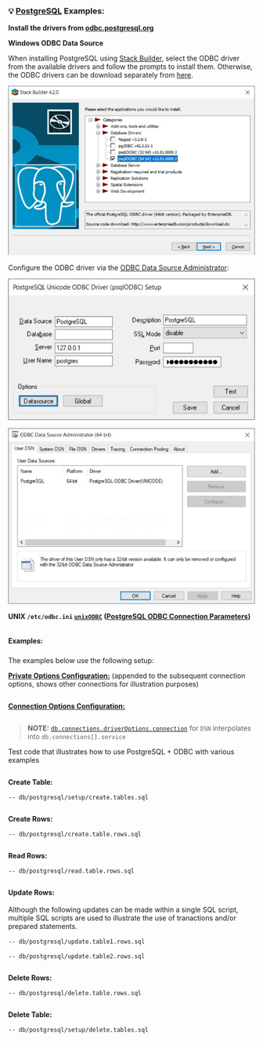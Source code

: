 ### 💡 [PostgreSQL](https://www.postgresql.org/) Examples:

__Install the drivers from [odbc.postgresql.org](https://odbc.postgresql.org/)__

__Windows ODBC Data Source__

When installing PostgreSQL using [Stack Builder](https://www.enterprisedb.com/docs/en/9.3/pginstguide/PostgreSQL_Installation_Guide-08.htm), select the ODBC driver from the available drivers and follow the prompts to install them. Otherwise, the ODBC drivers can be download separately from [here](https://odbc.postgresql.org/).

![Windows ODBC Data Source 1](./img/odbc-postgresql-ds1.jpg "Windows ODBC Data Source 1")

Configure the ODBC driver via the [ODBC Data Source Administrator](https://docs.microsoft.com/en-us/sql/odbc/admin/odbc-data-source-administrator):

![Windows ODBC Data Source 2](./img/odbc-postgresql-ds2.jpg "Windows ODBC Data Source 2")

![Windows ODBC Data Source 3](./img/odbc-postgresql-ds3.jpg "Windows ODBC Data Source 3")

__UNIX `/etc/odbc.ini` [`unixODBC`](http://www.unixodbc.org/) ([PostgreSQL ODBC Connection Parameters](https://odbc.postgresql.org/docs/config-opt.html))__
```jsdocp ./test/fixtures/postgresql/odbc.ini
```

#### Examples:<sub id="examples"></sub>

The examples below use the following setup:

__[Private Options Configuration:](https://ugate.github.io/sqler/Manager.html#~PrivateOptions)__ (appended to the subsequent connection options, shows other connections for illustration purposes)
```jsdocp ./test/fixtures/priv.json
```

__[Connection Options Configuration:](global.html#OdbcConnectionOptions)__
```jsdocp ./test/fixtures/postgresql/conf.json
```

> __NOTE:__ [`db.connections.driverOptions.connection`](global.html#OdbcConnectionOptions) for `DSN` interpolates into `db.connections[].service`

Test code that illustrates how to use PostgreSQL + ODBC with various examples
```jsdocp ./test/fixtures/run-example.js
```

__Create Table:__

```jsdocp ./test/db/postgresql/setup/create.tables.sql
-- db/postgresql/setup/create.tables.sql
```

```jsdocp ./test/lib/postgresql/setup/create.tables.js
```

__Create Rows:__

```jsdocp ./test/db/postgresql/create.table.rows.sql
-- db/postgresql/create.table.rows.sql
```

```jsdocp ./test/lib/postgresql/create.table.rows.js
```

__Read Rows:__

```jsdocp ./test/db/postgresql/read.table.rows.sql
-- db/postgresql/read.table.rows.sql
```

```jsdocp ./test/lib/postgresql/read.table.rows.js
```

__Update Rows:__<sub id="update"></sub>

Although the following updates can be made within a single SQL script, multiple SQL scripts are used to illustrate the use of tranactions and/or prepared statements.

```jsdocp ./test/db/postgresql/update.table1.rows.sql
-- db/postgresql/update.table1.rows.sql
```
```jsdocp ./test/db/postgresql/update.table2.rows.sql
-- db/postgresql/update.table2.rows.sql
```

```jsdocp ./test/lib/postgresql/update.table.rows.js
```

__Delete Rows:__

```jsdocp ./test/db/postgresql/delete.table.rows.sql
-- db/postgresql/delete.table.rows.sql
```

```jsdocp ./test/lib/postgresql/delete.table.rows.js
```

__Delete Table:__

```jsdocp ./test/db/postgresql/setup/delete.tables.sql
-- db/postgresql/setup/delete.tables.sql
```

```jsdocp ./test/lib/postgresql/setup/delete.tables.js
```